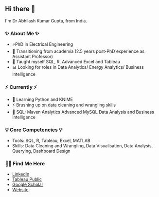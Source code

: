 ## Hi there 👋
I'm Dr Abhilash Kumar Gupta, from India.

### ✨ About Me ✨
- ⚡PhD in Electrical Engineering
- 🔭 Transitioning from academia (2.5 years post-PhD experience as Assistant Professor)
- 📝 Taught myself SQL, R, Advanced Excel and Tableau
- 📊 Looking for roles in Data Analytics/ Energy Analytics/ Business Intelligence

### ⚡️ Currently ⚡️
- 🌱 Learning Python and KNIME
- ⚡ Brushing up on data cleaning and wrangling skills
- 🌱 SQL: Maven Analytics Advanced MySQL Data Analysis and Business Intelligence

### 💡 Core Competencies 💡
- Tools: SQL, R, Tableau, Excel, MATLAB
- Skills: Data Cleaning and Wrangling, Data Visualisation, Data Analysis, Querying, Dashboard Design

### 🙌🏻 Find Me Here
- [LinkedIn](http://www.linkedin.com/in/abhilash-kumar-gupta)
- [Tableau Public](https://public.tableau.com/app/profile/abhilash.kumar.gupta)
- [Google Scholar](https://scholar.google.com/citations?user=r1w3W74AAAAJ&hl=en&authuser=3)
- [Website](https://linktr.ee/abhilash.gupta)

<!--
**akgupta10/akgupta10** is a ✨ _special_ ✨ repository because its `README.md` (this file) appears on your GitHub profile.

Here are some ideas to get you started:

- 🔭 I’m currently working on ...
- 🌱 I’m currently learning ...
- 👯 I’m looking to collaborate on ...
- 🤔 I’m looking for help with ...
- 💬 Ask me about ...
- 📫 How to reach me: ...
- 😄 Pronouns: ...
- ⚡ Fun fact: ...
-->
